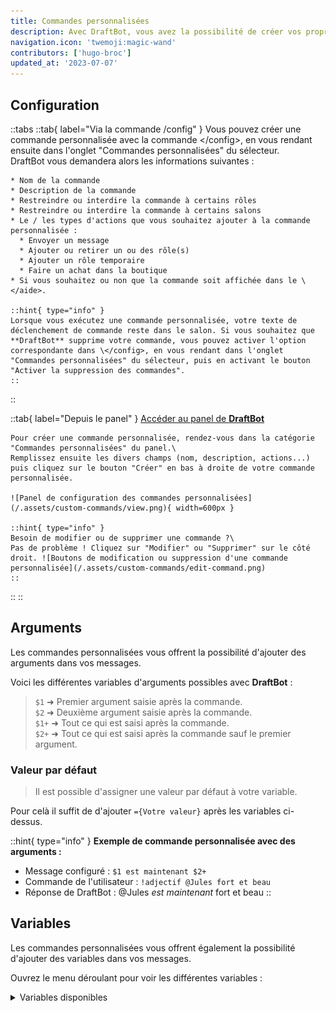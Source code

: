```yaml
---
title: Commandes personnalisées
description: Avec DraftBot, vous avez la possibilité de créer vos propres commandes !
navigation.icon: 'twemoji:magic-wand'
contributors: ['hugo-broc']
updated_at: '2023-07-07'
---
```


## Configuration

<!-- Depuis Discord -->
::tabs
  ::tab{ label="Via la commande /config" }
    Vous pouvez créer une commande personnalisée avec la commande \</config>, en vous rendant ensuite dans l'onglet "Commandes personnalisées" du sélecteur.\
    DraftBot vous demandera alors les informations suivantes :

    * Nom de la commande
    * Description de la commande
    * Restreindre ou interdire la commande à certains rôles
    * Restreindre ou interdire la commande à certains salons
    * Le / les types d'actions que vous souhaitez ajouter à la commande personnalisée :
      * Envoyer un message
      * Ajouter ou retirer un ou des rôle(s)
      * Ajouter un rôle temporaire
      * Faire un achat dans la boutique
    * Si vous souhaitez ou non que la commande soit affichée dans le \</aide>.

    ::hint{ type="info" }
    Lorsque vous exécutez une commande personnalisée, votre texte de déclenchement de commande reste dans le salon. Si vous souhaitez que **DraftBot** supprime votre commande, vous pouvez activer l'option correspondante dans \</config>, en vous rendant dans l'onglet "Commandes personnalisées" du sélecteur, puis en activant le bouton "Activer la suppression des commandes".
    ::
  ::

  ::tab{ label="Depuis le panel" }
    [Accéder au panel de **DraftBot**](/dashboard)

    Pour créer une commande personnalisée, rendez-vous dans la catégorie "Commandes personnalisées" du panel.\
    Remplissez ensuite les divers champs (nom, description, actions...) puis cliquez sur le bouton "Créer" en bas à droite de votre commande personnalisée.

    ![Panel de configuration des commandes personnalisées](/.assets/custom-commands/view.png){ width=600px }

    ::hint{ type="info" }
    Besoin de modifier ou de supprimer une commande ?\
    Pas de problème ! Cliquez sur "Modifier" ou "Supprimer" sur le côté droit. ![Boutons de modification ou suppression d'une commande personnalisée](/.assets/custom-commands/edit-command.png)
    ::
  ::
::

## Arguments

Les commandes personnalisées vous offrent la possibilité d'ajouter des arguments dans vos messages.

Voici les différentes variables d'arguments possibles avec **DraftBot** :

> `$1` ➜ Premier argument saisie après la commande.\
> `$2` ➜ Deuxième argument saisie après la commande.\
> `$1+` ➜ Tout ce qui est saisi après la commande.\
> `$2+` ➜ Tout ce qui est saisi après la commande sauf le premier argument.

### Valeur par défaut

> Il est possible d'assigner une valeur par défaut à votre variable.

Pour celà il suffit de d'ajouter `={Votre valeur}` après les variables ci-dessus.

::hint{ type="info" }
**Exemple de commande personnalisée avec des arguments :**

* Message configuré : `$1 est maintenant $2+`
* Commande de l'utilisateur : `!adjectif @Jules fort et beau`
* Réponse de DraftBot : @Jules _est maintenant_ fort et beau
::

## Variables

Les commandes personnalisées vous offrent également la possibilité d'ajouter des variables dans vos messages.

Ouvrez le menu déroulant pour voir les différentes variables :

<details>

<summary>Variables disponibles</summary>

> **Membre** :
> `{user}` ➜ Mention du membre
> `{user.id}` ➜ Identifiant du membre
> `{user.username}` ➜ Pseudo du membre
> `{user.nickname}` ➜ Surnom ou pseudo du membre
>
> **Niveaux** :
> `{level}` ➜ Niveau du membre _(uniquement si le système de niveaux est activé)_
> `{level.rank}` ➜ Place du membre *(uniquement pour les messages dans le système de niveaux)*
>
> `{money}` ➜ Argent du membre _(uniquement si le système d'économie est activé)_
> `{money.rank}` ➜ Place du membre *(uniquement si le système d'économie est activé)*
>
> `{birthday}` ➜ Date d'anniversaire du membre *(uniquement si le système est activé)*
>
> **Serveur** :
> `{server}` ou `{​server.name}` ➜ Nom du serveur
> `{server.id}` ➜ Identifiant du serveur
> `{server.membercount}` ➜ Nombre de membres sur le serveur
>
> **Salon**  :
> `{channel}` ➜ Mentions du salon
> `{channel.id}` ➜ Identifiant du salon
> `{channel.name}` ➜ Nom du salon
>
> **Temps** :
> `{date}` ➜ Date actuelle (JJ/MM/AAAA)
> `{time}` ➜ Heure actuelle (HH:MM)
> `{timestamp}` ➜ Timestamp actuel en secondes
</details>
